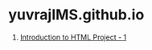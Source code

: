 # yuvrajIMS.github.io

<html>
	<head>
		<meta charset="UTF-8">
	</head>
	<body>
      <ol start="1">
	      <p><li><a href="https://github.com/yuvrajIMS/yuvrajIMS.github.io/blob/main/Intro%20to%20HTML%20final%20project.html"> Introduction to HTML Project - 1</a></li></p>
      </ol>
	</body>
</html>
